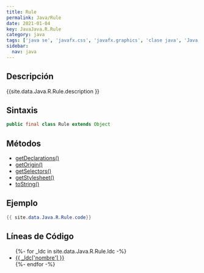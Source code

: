 ```yaml
---
title: Rule
permalink: Java/Rule
date: 2021-01-04
key: JavaJava.R.Rule
category: java
tags: ['java se', 'javafx.css', 'javafx.graphics', 'clase java', 'Java 1.0']
sidebar: 
  nav: java
---
```


## Descripción
{{site.data.Java.R.Rule.description }}

## Sintaxis
~~~java
public final class Rule extends Object
~~~

## Métodos
* [getDeclarations()](/Java/Rule/getDeclarations)
* [getOrigin()](/Java/Rule/getOrigin)
* [getSelectors()](/Java/Rule/getSelectors)
* [getStylesheet()](/Java/Rule/getStylesheet)
* [toString()](/Java/Rule/toString)

## Ejemplo
~~~java
{{ site.data.Java.R.Rule.code}}
~~~

## Líneas de Código
<ul>
{%- for _ldc in site.data.Java.R.Rule.ldc -%}
   <li>
       <a href="{{_ldc['url'] }}">{{ _ldc['nombre'] }}</a>
   </li>
{%- endfor -%}
</ul>
